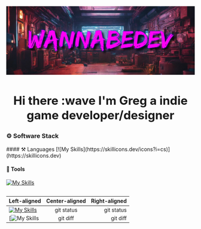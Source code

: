 <h2>
<div align="center">

![Header](images/WannaBeBanner.png)

## Hi there :wave I'm Greg a indie game developer/designer

<!-- HERE SHOULD BE A LINK TO ITCHIO,YT TIWTTER AND SOMETHING ELSE

<a href="https://twitter.com/fronkongames" target="_blank">![](https://img.shields.io/badge/twitter-%231DA1F2.svg?&style=for-the-badge&logo=twitter&logoColor=white)</a> <a href="https://www.linkedin.com/in/martinbr" target="_blank">![](https://img.shields.io/badge/linkedin-%230077B5.svg?&style=for-the-badge&logo=linkedin&logoColor=white)</a> ![](https://komarev.com/ghpvc/?username=fronkongames&label=Profile%20views&color=0e75b6&style=for-the-badge)
##################
-->
</div>
<!--
* :telescope: I am currently working on a [Name of prject] (https://LINKTOproject)
* :memo: I write articles on [my web](https://fronkongames.github.io/).
* :speech_balloon: Ask me about **game development** and **Unity** (**email**). -->


### ⚙️ Software Stack
<div style="display:flex; gap: 0 50px; flex-wrap: wrap">
<div>
#### ⚒ Languages
[![My Skills](https://skillicons.dev/icons?i=cs)](https://skillicons.dev)
</div>
<div>

#### 🔧 Tools
[![My Skills](https://skillicons.dev/icons?i=blender,unity,visualstudio,git,ps)](https://skillicons.dev)
</div>
<!-- <div>
#### 📁 Databases
[![My Skills](https://skillicons.dev/icons?i=mongodb,postgresql,mysql)](https://skillicons.dev)
</div> -->
</div>

| Left-aligned | Center-aligned | Right-aligned |
| :---         |     :---:      |          ---: |
| [![My Skills](https://skillicons.dev/icons?i=cs)](https://skillicons.dev)| git status     | git status    |
| [![My Skills](https://skillicons.dev/icons?i=blender,unity,visualstudio,git,ps)    | git diff       | git diff      |

<!-- ### 🏢 Working on -->
<!-- <a href="https://github.com/Smbrer1/melon-back-end"> -->
<!--   <img align="center" src="https://github-readme-stats.vercel.app/api/pin/?username=smbrer1&repo=melon-back-end&show_icons=true&line_height=27&title_color=6aa6f8&text_color=8a919a&icon_color=6aa6f8&bg_color=22272e" alt="melon-back-end" /> -->
<!-- </a> -->
